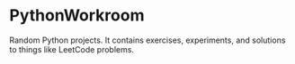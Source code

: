 # PythonWorkroom
Random Python projects.
It contains exercises, experiments, and solutions to things like LeetCode problems.

